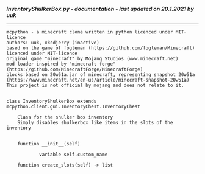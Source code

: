 ***InventoryShulkerBox.py - documentation - last updated on 20.1.2021 by uuk***
___

    mcpython - a minecraft clone written in python licenced under MIT-licence
    authors: uuk, xkcdjerry (inactive)
    based on the game of fogleman (https://github.com/fogleman/Minecraft) licenced under MIT-licence
    original game "minecraft" by Mojang Studios (www.minecraft.net)
    mod loader inspired by "minecraft forge" (https://github.com/MinecraftForge/MinecraftForge)
    blocks based on 20w51a.jar of minecraft, representing snapshot 20w51a
    (https://www.minecraft.net/en-us/article/minecraft-snapshot-20w51a)
    This project is not official by mojang and does not relate to it.


    class InventoryShulkerBox extends mcpython.client.gui.InventoryChest.InventoryChest
        
        Class for the shulker box inventory
        Simply disables shulkerbox like items in the slots of the inventory


        function __init__(self)

                variable self.custom_name

        function create_slots(self) -> list